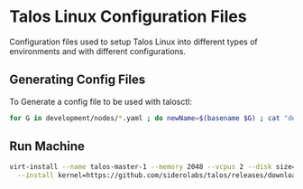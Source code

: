# Talos Linux Configuration Files

Configuration files used to setup Talos Linux into different types of environments and with different configurations.

## Generating Config Files

To Generate a config file to be used with talosctl:

```bash
for G in development/nodes/*.yaml ; do newName=$(basename $G) ; cat "development/config/header.yaml" "$G" "development/config/cluster.yaml" > development/generated/${newName} ; done
```

## Run Machine

```bash
virt-install --name talos-master-1 --memory 2048 --vcpus 2 --disk size=20 --os-variant generic --noautoconsole \
  --install kernel=https://github.com/siderolabs/talos/releases/download/v1.0.4/vmlinuz-amd64,initrd=https://github.com/siderolabs/talos/releases/download/v1.0.4/initramfs-amd64.xz,kernel_args_overwrite=yes,kernel_args="talos.platform=metal init_on_alloc=1 slab_nomerge pti=on init_on_free=1"
```
